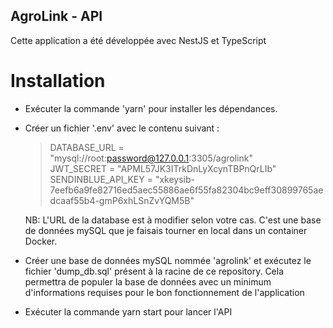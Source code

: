 ## AgroLink - API

Cette application a été développée avec NestJS et TypeScript

# Installation

- Exécuter la commande 'yarn' pour installer les dépendances.
- Créer un fichier '.env' avec le contenu suivant :

  > DATABASE_URL = "mysql://root:password@127.0.0.1:3305/agrolink"  
  > JWT_SECRET = "APML57JK3ITrkDnLyXcynTBPnQrLIb"  
  > SENDINBLUE_API_KEY = "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"

  NB: L'URL de la database est à modifier selon votre cas. C'est une base de données mySQL que je faisais tourner en local dans un container Docker.

- Créer une base de données mySQL nommée 'agrolink' et exécutez le fichier 'dump_db.sql' présent à la racine de ce repository. Cela permettra de populer la base de données avec un minimum d'informations requises pour le bon fonctionnement de l'application
- Exécuter la commande yarn start pour lancer l'API
